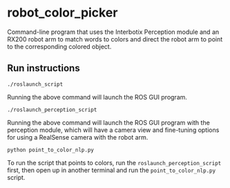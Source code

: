 # robot_color_picker

Command-line program that uses the Interbotix Perception module and an RX200 robot arm to match words to colors and direct the robot arm to point to the corresponding colored object.

## Run instructions

```
./roslaunch_script
```
Running the above command will launch the ROS GUI program.

```
./roslaunch_perception_script
```
Running the above command will launch the ROS GUI program with the perception module, which will have a camera view and fine-tuning options for using a RealSense camera with the robot arm.

```
python point_to_color_nlp.py
```
To run the script that points to colors, run the `roslaunch_perception_script` first, then open up in another terminal and run the `point_to_color_nlp.py` script.
